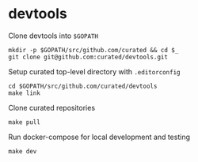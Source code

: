 # devtools

Clone devtools into `$GOPATH`

```
mkdir -p $GOPATH/src/github.com/curated && cd $_
git clone git@github.com:curated/devtools.git
```

Setup curated top-level directory with `.editorconfig`

```
cd $GOPATH/src/github.com/curated/devtools
make link
```

Clone curated repositories

```
make pull
```

Run docker-compose for local development and testing

```
make dev
```
